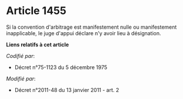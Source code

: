 # Article 1455

Si la convention d'arbitrage est manifestement nulle ou manifestement inapplicable, le juge d'appui déclare n'y avoir lieu à
désignation.

**Liens relatifs à cet article**

_Codifié par_:

  - Décret n°75-1123 du 5 décembre 1975

_Modifié par_:

  - Décret n°2011-48 du 13 janvier 2011 - art. 2
